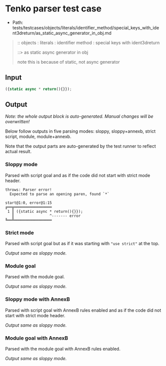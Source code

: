 # Tenko parser test case

- Path: tests/testcases/objects/literals/identifier_method/special_keys_with_ident3dreturn/as_static_async_generator_in_obj.md

> :: objects : literals : identifier method : special keys with ident3dreturn
>
> ::> as static async generator in obj
>
> note this is because of static, not async generator

## Input

`````js
({static async * return(){}});
`````

## Output

_Note: the whole output block is auto-generated. Manual changes will be overwritten!_

Below follow outputs in five parsing modes: sloppy, sloppy+annexb, strict script, module, module+annexb.

Note that the output parts are auto-generated by the test runner to reflect actual result.

### Sloppy mode

Parsed with script goal and as if the code did not start with strict mode header.

`````
throws: Parser error!
  Expected to parse an opening paren, found `*`

start@1:0, error@1:15
╔══╦═════════════════
 1 ║ ({static async * return(){}});
   ║                ^------- error
╚══╩═════════════════

`````

### Strict mode

Parsed with script goal but as if it was starting with `"use strict"` at the top.

_Output same as sloppy mode._

### Module goal

Parsed with the module goal.

_Output same as sloppy mode._

### Sloppy mode with AnnexB

Parsed with script goal with AnnexB rules enabled and as if the code did not start with strict mode header.

_Output same as sloppy mode._

### Module goal with AnnexB

Parsed with the module goal with AnnexB rules enabled.

_Output same as sloppy mode._
